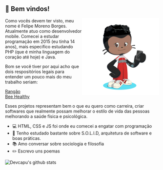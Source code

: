 ## 👋 Bem vindos!
  <img src="https://github.com/DevCapu/DevCapu/blob/master/octocat.png" width="50%" align="right"/>
  
  Como vocês devem ter visto, meu nome é Felipe Moreno Borges. Atualmente atuo como desenvolvedor mobile. Comecei a estudar programação em 2015 (eu tinha 14 anos),       mais especifico estudando PHP (que é minha linguagem do coração até hoje) e Java.

Bom se você tiver por aqui acho que dois respositórios legais para entender um pouco mais do meu trabalho seriam:

 <a href="https://github.com/DevCapu/rangao">Rangão</a><br>
 <a href="https://github.com/DevCapu/BeeHealthy">Bee Healthy</a>

Esses projetos representam bem o que eu quero como carreira, criar softwares que realmente possam melhorar o estilo de vida das pessoas melhorando a saúde física e psicológica.

  <ul>
    <li> 💻 HTML, CSS e JS foi onde eu comecei a engatar com programação </li>
    <li>🌱 Tenho estudado bastante sobre S.O.L.I.D, arquitetura de software e boas práticas.</li>
    <li>📚 Amo conversar sobre sociologia e filosofia</li>
    <li>✏️ Escrevo uns poemas</li>
  </ul>

![Devcapu's github stats](https://github-readme-stats.vercel.app/api?username=devcapu&show_icons=true)
